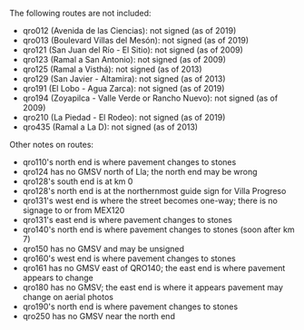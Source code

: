 The following routes are not included:
* qro012 (Avenida de las Ciencias): not signed (as of 2019)
* qro013 (Boulevard Villas del Mesón): not signed (as of 2019)
* qro121 (San Juan del Río - El Sitio): not signed (as of 2009)
* qro123 (Ramal a San Antonio): not signed (as of 2009)
* qro125 (Ramal a Visthá): not signed (as of 2013)
* qro129 (San Javier - Altamira): not signed (as of 2013)
* qro191 (El Lobo - Agua Zarca): not signed (as of 2019)
* qro194 (Zoyapilca - Valle Verde or Rancho Nuevo): not signed (as of 2009)
* qro210 (La Piedad - El Rodeo): not signed (as of 2019)
* qro435 (Ramal a La D): not signed (as of 2013)

Other notes on routes:
* qro110's north end is where pavement changes to stones
* qro124 has no GMSV north of Lla; the north end may be wrong
* qro128's south end is at km 0
* qro128's north end is at the northernmost guide sign for Villa Progreso
* qro131's west end is where the street becomes one-way; there is no signage to or from MEX120
* qro131's east end is where pavement changes to stones
* qro140's north end is where pavement changes to stones (soon after km 7)
* qro150 has no GMSV and may be unsigned
* qro160's west end is where pavement changes to stones
* qro161 has no GMSV east of QRO140; the east end is where pavement appears to change
* qro180 has no GMSV; the east end is where it appears pavement may change on aerial photos
* qro190's north end is where pavement changes to stones
* qro250 has no GMSV near the north end
